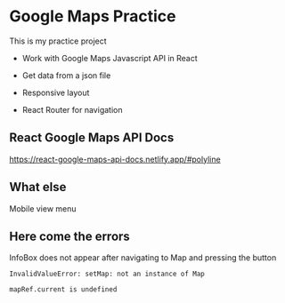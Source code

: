 # Google Maps Practice

This is my practice project

- Work with Google Maps Javascript API in React

- Get data from a json file

- Responsive layout

- React Router for navigation

## React Google Maps API Docs

https://react-google-maps-api-docs.netlify.app/#polyline

## What else

Mobile view menu

## Here come the errors

InfoBox does not appear after navigating to Map and pressing the button

`InvalidValueError: setMap: not an instance of Map`

`mapRef.current is undefined`